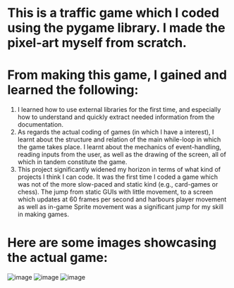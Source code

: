 # This is a traffic game which I coded using the pygame library. I made the pixel-art myself from scratch.
# From making this game, I gained and learned the following:
1. I learned how to use external libraries for the first time, and especially how to understand and quickly extract needed information from the documentation.
2. As regards the actual coding of games (in which I have a interest), I learnt about the structure and relation of the main while-loop in which the game takes place. I learnt about the mechanics of event-handling, reading inputs from the user, as well as the drawing of the screen, all of which in tandem constitute the game.  
3. This project significantly widened my horizon in terms of what kind of projects I think I can code. It was the first time I coded a game which was not of the more slow-paced and static kind (e.g., card-games or chess). The jump from static GUIs with little movement, to a screen which updates at 60 frames per second and harbours player movement as well as in-game Sprite movement was a significant jump for my skill in making games.  
# Here are some images showcasing the actual game: 
![image](https://github.com/beyondnoji/traffic-game/assets/77652781/4c7150f2-caf6-4b18-aef9-3d8e638a0232)
![image](https://github.com/beyondnoji/traffic-game/assets/77652781/e7792bf4-388e-458e-8635-d36715b904b6)
![image](https://github.com/beyondnoji/traffic-game/assets/77652781/0eee2dc0-f128-4967-8be8-453946de512f)
